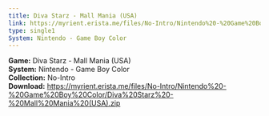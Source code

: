 ```yaml
---
title: Diva Starz - Mall Mania (USA)
link: https://myrient.erista.me/files/No-Intro/Nintendo%20-%20Game%20Boy%20Color/Diva%20Starz%20-%20Mall%20Mania%20(USA).zip
type: single1
System: Nintendo - Game Boy Color
---
```

<b>Game:</b> Diva Starz - Mall Mania (USA)<br>
<b>System:</b> Nintendo - Game Boy Color<br>
<b>Collection:</b> No-Intro<br>
<b>Download:</b> https://myrient.erista.me/files/No-Intro/Nintendo%20-%20Game%20Boy%20Color/Diva%20Starz%20-%20Mall%20Mania%20(USA).zip